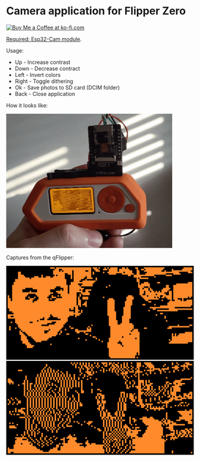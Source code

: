 # Camera application for Flipper Zero
<a href='https://ko-fi.com/Z4urce' target='_blank'><img height='35' style='border:0px;height:46px;' src='https://az743702.vo.msecnd.net/cdn/kofi3.png?v=0' border='0' alt='Buy Me a Coffee at ko-fi.com' />

Required: [Esp32-Cam module](https://amzn.to/3WMEO0I).

Usage:
- Up - Increase contrast
- Down - Decrease contract
- Left - Invert colors
- Right - Toggle dithering
- Ok - Save photos to SD card (DCIM folder)
- Back - Close application

How it looks like:

![How it looks like](images/3.gif)

Captures from the qFlipper:

![Standard capture](images/1.png)
![With dithering](images/2.png)
